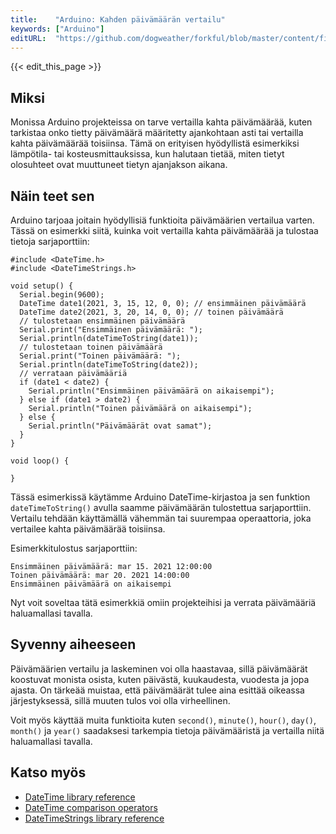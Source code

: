 ```yaml
---
title:    "Arduino: Kahden päivämäärän vertailu"
keywords: ["Arduino"]
editURL:  "https://github.com/dogweather/forkful/blob/master/content/fi/arduino/comparing-two-dates.md"
---
```


{{< edit_this_page >}}

## Miksi

Monissa Arduino projekteissa on tarve vertailla kahta päivämäärää, kuten tarkistaa onko tietty päivämäärä määritetty ajankohtaan asti tai vertailla kahta päivämäärää toisiinsa. Tämä on erityisen hyödyllistä esimerkiksi lämpötila- tai kosteusmittauksissa, kun halutaan tietää, miten tietyt olosuhteet ovat muuttuneet tietyn ajanjakson aikana.

## Näin teet sen

Arduino tarjoaa joitain hyödyllisiä funktioita päivämäärien vertailua varten. Tässä on esimerkki siitä, kuinka voit vertailla kahta päivämäärää ja tulostaa tietoja sarjaporttiin:

```Arduino
#include <DateTime.h>
#include <DateTimeStrings.h>

void setup() {
  Serial.begin(9600);
  DateTime date1(2021, 3, 15, 12, 0, 0); // ensimmäinen päivämäärä
  DateTime date2(2021, 3, 20, 14, 0, 0); // toinen päivämäärä
  // tulostetaan ensimmäinen päivämäärä
  Serial.print("Ensimmäinen päivämäärä: ");
  Serial.println(dateTimeToString(date1));
  // tulostetaan toinen päivämäärä
  Serial.print("Toinen päivämäärä: ");
  Serial.println(dateTimeToString(date2));
  // verrataan päivämääriä
  if (date1 < date2) {
    Serial.println("Ensimmäinen päivämäärä on aikaisempi");
  } else if (date1 > date2) {
    Serial.println("Toinen päivämäärä on aikaisempi");
  } else {
    Serial.println("Päivämäärät ovat samat");
  }
}

void loop() {

}
```

Tässä esimerkissä käytämme Arduino DateTime-kirjastoa ja sen funktion `dateTimeToString()` avulla saamme päivämäärän tulostettua sarjaporttiin. Vertailu tehdään käyttämällä vähemmän tai suurempaa operaattoria, joka vertailee kahta päivämäärää toisiinsa.

Esimerkkitulostus sarjaporttiin:

```
Ensimmäinen päivämäärä: mar 15. 2021 12:00:00
Toinen päivämäärä: mar 20. 2021 14:00:00
Ensimmäinen päivämäärä on aikaisempi
```

Nyt voit soveltaa tätä esimerkkiä omiin projekteihisi ja verrata päivämääriä haluamallasi tavalla.

## Syvenny aiheeseen

Päivämäärien vertailu ja laskeminen voi olla haastavaa, sillä päivämäärät koostuvat monista osista, kuten päivästä, kuukaudesta, vuodesta ja jopa ajasta. On tärkeää muistaa, että päivämäärät tulee aina esittää oikeassa järjestyksessä, sillä muuten tulos voi olla virheellinen.

Voit myös käyttää muita funktioita kuten `second()`, `minute()`, `hour()`, `day()`, `month()` ja `year()` saadaksesi tarkempia tietoja päivämääristä ja vertailla niitä haluamallasi tavalla.

## Katso myös

- [DateTime library reference](https://www.arduino.cc/reference/en/libraries/datetime/)
- [DateTime comparison operators](https://www.arduino.cc/reference/en/libraries/datetime/comparison-operators/)
- [DateTimeStrings library reference](https://www.arduino.cc/reference/en/libraries/datetimestrings/)